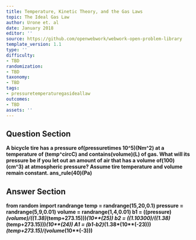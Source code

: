 ```yaml
---
title: Temperature, Kinetic Theory, and the Gas Laws
topic: The Ideal Gas Law
author: Urone et. al
date: January 2018
editor: ''
source: https://github.com/openwebwork/webwork-open-problem-library
template_version: 1.1
type: ''
difficulty:
- TBD
randomization:
- TBD
taxonomy:
- TBD
tags:
- pressuretemperaturegasideallaw
outcomes:
- TBD
assets: ''
---
```


## Question Section 

<b>
A bicycle tire has a pressure of(pressuretimes 10^5)(Nm^2) at a temperature of (temp^circC) and contains(volume)(L) of gas. What will its pressure be if you let out an amount of air that has a volume of(100)(cm^3) at atmospheric pressure? Assume tire temperature and volume remain constant.
ans_rule(40)(Pa)



## Answer Section

from random import randrange
temp = randrange(15,20,0.1)
pressure = randrange(5,9,0.01)
volume = randrange(1,4,0.01)
b1 = ((pressure)*(volume)/((1.38)*(temp+273.15)))*(10**(25))
b2 = ((1.10300)/((1.38)*(temp+273.15)))*(10**(24))
A1 = (b1-b2)*(1.38*(10**(-23)))*(temp+273.15)/(volume*(10**(-3)))